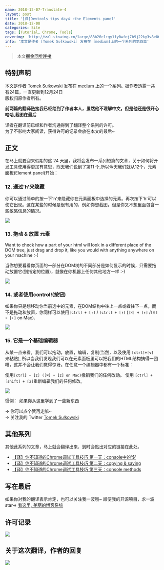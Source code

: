 ```yaml
---
name: 2018-12-07-Translate-4
layout: post
title: '[译]Devtools tips day4 :the Elements panel'
date: 2018-12-08
categories: Site
tags: [Tutorial, Chrome, Tools]
coverimg: 'http://ww1.sinaimg.cn/large/88b26e1cgy1fy0wfej7b9j22ky3v8e86.jpg'
info: '本文是作者 [Tomek Sułkowski] 发布在 [medium]上的一个系列的第四篇'
---
```


> 本文[掘金同步连接](https://juejin.im/editor/posts/5c0d2d85f265da612061a62f)

## 特别声明

本文是作者 [Tomek Sułkowski](https://twitter.com/sulco) 发布在 [medium](https://medium.com) 上的一个系列。据作者透露一共有24篇，一直更新到12月24日<br>
版权归原作者所有。<br>

**前两篇的翻译链接我已经给到了作者本人，虽然他不理解中文，但是他还是很开心哈哈,截图在最后**<br>

译者在翻译前已经和作者沟通得到了翻译整个系列的许可。<br>
为了不影响大家阅读，获得许可的记录会放在本文的最后~<br>

## 正文

在马上就要迎来假期的这 24 天里，我将会发布一系列短篇的文章，关于如何将开发工具使用得更加有意思，[昨天](https://juejin.im/post/5c0a8ce6f265da6141716329)我们说到了第11 个,所以今天我们就从12个，元素面板(Element panel)开始：

### 12. 通过'h'来隐藏

你可以通过简单的按一下'h'来隐藏你在元素面板中选择的元素。再次按下'h'可以使它出现。这在某些的时候是很有用的，例如你想截图，但是你又不想里面包含一些敏感信息的情况。

![](https://cdn-images-1.medium.com/max/800/1*1x_7wcM4pXBymibEC-cE0Q.gif)

### 13. 拖动 & 放置 元素

Want to check how a part of your html will look in a different place of the DOM tree, just drag and drop it, like you would with anything anywhere on your machine :-)

当你想要看看你页面的一部分在DOM树的不同部分是如何显示的时候，只需要拖动放置它(到指定的位置)，就像在你机器上任何其他地方一样 :-)

![](https://cdn-images-1.medium.com/max/800/1*GtWiickz4BuwyC2yo-YI-w.gif)

### 14. 或者使用control!(按钮)

如果你只是想移动你当前选中的元素，在DOM结构中往上一点或者往下一点，而不是拖动和放置，你同样可以使用`[ctrl] + [⬆]` / `[ctrl] + [⬇]` (`[⌘] + [⬆]` /`[⌘] + [⬇]` on Mac).

![](https://cdn-images-1.medium.com/max/800/1*lvbGVAtF28Ae_1nVvueHhw.gif)



### 15. 它是一个基础编辑器

从某一点来看，我们可以拖动，放置，编辑，复制(当然，以及使用 `[ctrl]+[v]` 来粘贴), 所以当我们发现我们可以在元素面板里可以把我们的HTML结构搞得一团糟，这并不会让我们觉得惊讶。在任意一个编辑器中都有一个标准：

使用`[ctrl] + [z] ([⌘] + [z] on Mac)`撤销我们的任何改动。
使用 `[ctrl] + [shift] + [z]`重新编辑我们的任何修改。

![](https://cdn-images-1.medium.com/max/1000/1*Z--c614VZzhbidkIORXVUQ.gif)

惯例： 如果你从这里学到了一些新东西

→ 你可以点个赞再走嘛~<br>
→ 关注我的 Twitter [Tomek Sułkowski](https://twitter.com/sulco)

## 其他系列

其他此系列的文章，马上就会翻译出来，到时会贴出对应的链接在此处。

- [【译】你不知道的Chrome调试工具技巧 第一天：console中的'$'](https://juejin.im/post/5c09a80151882521c81168a2)
- [【译】你不知道的Chrome调试工具技巧 第二天：copying & saving](https://juejin.im/post/5c0a0d5ff265da61117a1c75)
- [【译】你不知道的Chrome调试工具技巧 第三天：console methods](https://juejin.im/post/5c0a8ce6f265da6141716329)

## 写在最后
如果你对我的翻译表示肯定，也可以关注我一波哦~
顺便我的开源项目，求一波 star→ [看这里, 美丽的博客系统](https://github.com/DendiSe7enGitHub/vue-blog-generater)


## 许可记录

![](https://user-gold-cdn.xitu.io/2018/12/7/16785bf236522479?w=648&h=675&f=png&s=103687)

## 关于这次翻译，作者的回复

![](https://ws1.sinaimg.cn/large/88b26e1cgy1fxykywxw5pj20hy0iomzb.jpg)